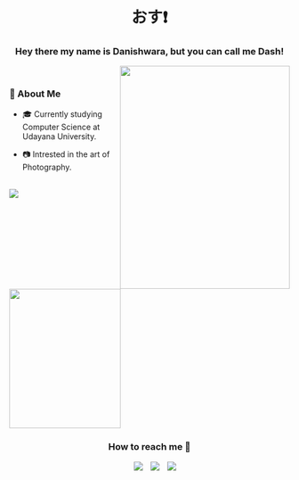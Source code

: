 <h1 align="center">おす❗ </h1>
<h3 align="center">Hey there my name is Danishwara, but you can call me Dash!</h3>


<picture align="right">
  <a href="https://leetcode.com/u/Dash4k/"><img align="right" height="400" width="305" src="https://leetcard.jacoblin.cool/Dash4k?theme=dark&font=Copse&ext=activity"></a>
</picture>
</br>

### 🥷 About Me

* 🎓 Currently studying Computer Science at Udayana University.

* 📷 Intrested in the art of Photography.

</br>
<div align="left">
	<a target="_blank" href="https://github.com/dash4k?tab=repositories"><img src="https://github-readme-stats.vercel.app/api/top-langs/?username=dash4k&theme=dark&show_icons=true&hide_border=true&layout=compact"></a>
	<a target="_blank" href="https://www.youtube.com/watch?v=4xnsmyI5KMQ"><img align="center" height="250" width="200" src="https://github.com/dash4k/dash4k/assets/133938416/cc694143-e1e4-419c-89bc-c7873f9f99d2"></a>
</div>

<p align="center">
<h3 align="center" >How to reach me 📩</h3>
 <div align="center"  class="icons-social" style="margin-left: 10px;">
        <a target="_blank" style="margin-left: 10px;"  target="_blank" href="https://www.linkedin.com/in/dash4k/">
			<img src="https://img.shields.io/badge/LinkedIn-0077B5?style=for-the-badge&logo=linkedin&logoColor=0077B5&color=2e2e2e"></a>
        <a target="_blank" style="margin-left: 10px;" target="_blank" href="https://discordapp.com/users/404631156068188170">
			<img src="https://img.shields.io/badge/Discord-5865F2.svg?style=for-the-badge&logo=Discord&logoColor=e02a12c&color=2e2e2e"></a>
        <a target="_blank" style="margin-left: 10px;" target="_blank" href="https://www.instagram.com/___dash4k/">
			<img src="https://img.shields.io/badge/Instagram-E4405F?style=for-the-badge&logo=instagram&logoColor=e87d3e&color=2e2e2e"></a>
      </div>

</p>



